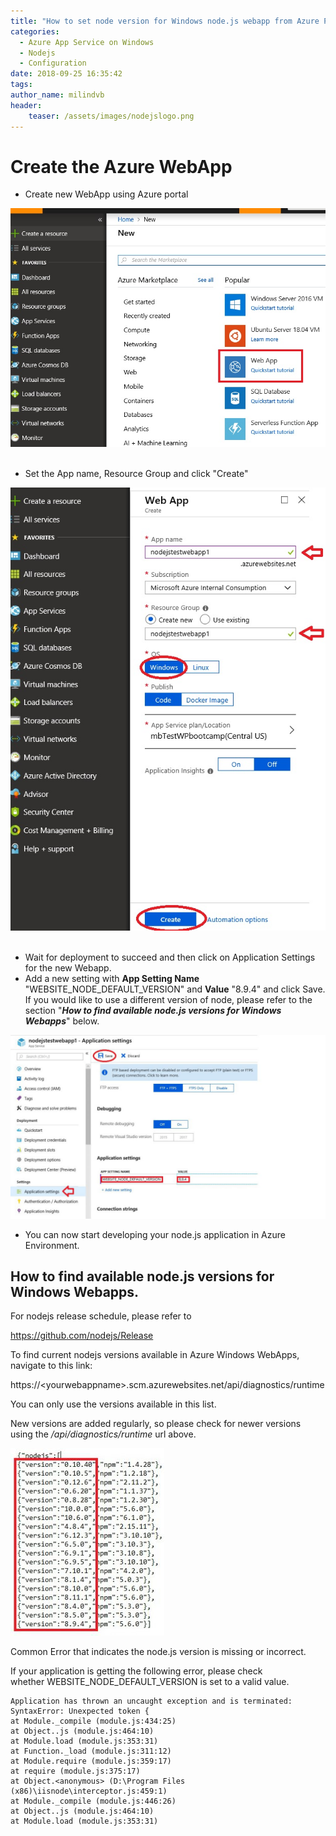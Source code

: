 ```yaml
---
title: "How to set node version for Windows node.js webapp from Azure Portal"
categories:
  - Azure App Service on Windows
  - Nodejs
  - Configuration
date: 2018-09-25 16:35:42
tags:
author_name: milindvb
header:
    teaser: /assets/images/nodejslogo.png
---
```


# Create the Azure WebApp

* Create new WebApp using Azure portal

![](/media/2018/09/blog1.jpg)
 

-   Set the App name, Resource Group and click "Create"

![](/media/2018/09/blog2.jpg)
 

*   Wait for deployment to succeed and then click on Application Settings for the new Webapp.
*   Add a new setting with **App Setting Name** "WEBSITE\_NODE\_DEFAULT\_VERSION" and **Value** "8.9.4" and click Save. If you would like to use a different version of node, please refer to the section "***How to find available node.js versions for Windows Webapps***" below.

![](/media/2018/09/blog3-1024x596.jpg)

*   You can now start developing your node.js application in Azure Environment.

How to find available node.js versions for Windows Webapps.
-----------------------------------------------------------

For nodejs release schedule, please refer to

<https://github.com/nodejs/Release>

To find current nodejs versions available in Azure Windows WebApps, navigate to this link:

https://\<yourwebappname\>.scm.azurewebsites.net/api/diagnostics/runtime

You can only use the versions available in this list.

New versions are added regularly, so please check for newer versions using the */api/diagnostics/runtime* url above.

![](/media/2018/09/blog4-246x300.jpg)

Common Error that indicates the node.js version is missing or incorrect.


If your application is getting the following error, please check whether WEBSITE\_NODE\_DEFAULT\_VERSION is set to a valid value.

    Application has thrown an uncaught exception and is terminated:
    SyntaxError: Unexpected token {
    at Module._compile (module.js:434:25)
    at Object..js (module.js:464:10)
    at Module.load (module.js:353:31)
    at Function._load (module.js:311:12)
    at Module.require (module.js:359:17)
    at require (module.js:375:17)
    at Object.<anonymous> (D:\Program Files (x86)\iisnode\interceptor.js:459:1)
    at Module._compile (module.js:446:26)
    at Object..js (module.js:464:10)
    at Module.load (module.js:353:31)
